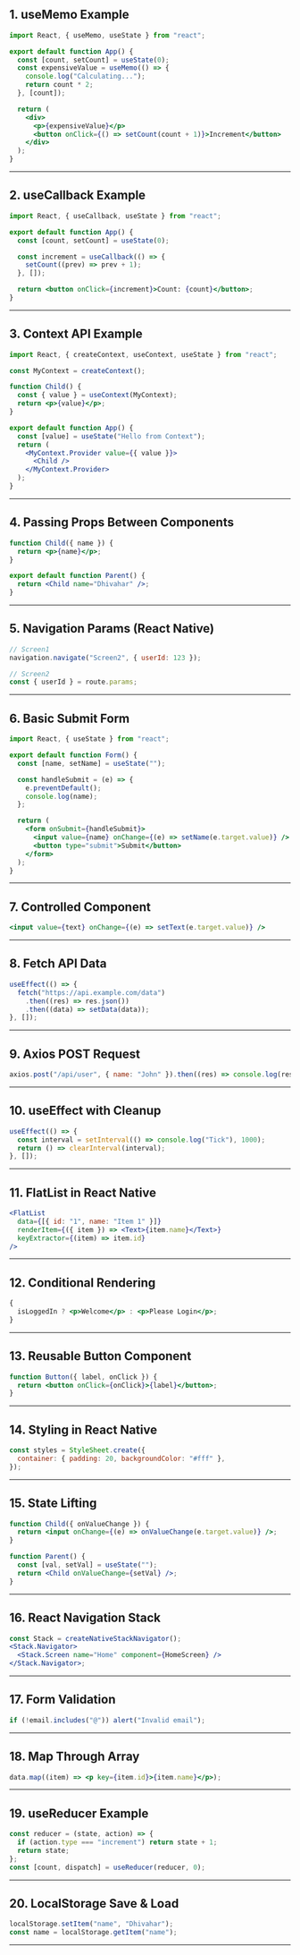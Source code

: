 ## **1. useMemo Example**

```jsx
import React, { useMemo, useState } from "react";

export default function App() {
  const [count, setCount] = useState(0);
  const expensiveValue = useMemo(() => {
    console.log("Calculating...");
    return count * 2;
  }, [count]);

  return (
    <div>
      <p>{expensiveValue}</p>
      <button onClick={() => setCount(count + 1)}>Increment</button>
    </div>
  );
}
```

---

## **2. useCallback Example**

```jsx
import React, { useCallback, useState } from "react";

export default function App() {
  const [count, setCount] = useState(0);

  const increment = useCallback(() => {
    setCount((prev) => prev + 1);
  }, []);

  return <button onClick={increment}>Count: {count}</button>;
}
```

---

## **3. Context API Example**

```jsx
import React, { createContext, useContext, useState } from "react";

const MyContext = createContext();

function Child() {
  const { value } = useContext(MyContext);
  return <p>{value}</p>;
}

export default function App() {
  const [value] = useState("Hello from Context");
  return (
    <MyContext.Provider value={{ value }}>
      <Child />
    </MyContext.Provider>
  );
}
```

---

## **4. Passing Props Between Components**

```jsx
function Child({ name }) {
  return <p>{name}</p>;
}

export default function Parent() {
  return <Child name="Dhivahar" />;
}
```

---

## **5. Navigation Params (React Native)**

```jsx
// Screen1
navigation.navigate("Screen2", { userId: 123 });

// Screen2
const { userId } = route.params;
```

---

## **6. Basic Submit Form**

```jsx
import React, { useState } from "react";

export default function Form() {
  const [name, setName] = useState("");

  const handleSubmit = (e) => {
    e.preventDefault();
    console.log(name);
  };

  return (
    <form onSubmit={handleSubmit}>
      <input value={name} onChange={(e) => setName(e.target.value)} />
      <button type="submit">Submit</button>
    </form>
  );
}
```

---

## **7. Controlled Component**

```jsx
<input value={text} onChange={(e) => setText(e.target.value)} />
```

---

## **8. Fetch API Data**

```jsx
useEffect(() => {
  fetch("https://api.example.com/data")
    .then((res) => res.json())
    .then((data) => setData(data));
}, []);
```

---

## **9. Axios POST Request**

```jsx
axios.post("/api/user", { name: "John" }).then((res) => console.log(res.data));
```

---

## **10. useEffect with Cleanup**

```jsx
useEffect(() => {
  const interval = setInterval(() => console.log("Tick"), 1000);
  return () => clearInterval(interval);
}, []);
```

---

## **11. FlatList in React Native**

```jsx
<FlatList
  data={[{ id: "1", name: "Item 1" }]}
  renderItem={({ item }) => <Text>{item.name}</Text>}
  keyExtractor={(item) => item.id}
/>
```

---

## **12. Conditional Rendering**

```jsx
{
  isLoggedIn ? <p>Welcome</p> : <p>Please Login</p>;
}
```

---

## **13. Reusable Button Component**

```jsx
function Button({ label, onClick }) {
  return <button onClick={onClick}>{label}</button>;
}
```

---

## **14. Styling in React Native**

```jsx
const styles = StyleSheet.create({
  container: { padding: 20, backgroundColor: "#fff" },
});
```

---

## **15. State Lifting**

```jsx
function Child({ onValueChange }) {
  return <input onChange={(e) => onValueChange(e.target.value)} />;
}

function Parent() {
  const [val, setVal] = useState("");
  return <Child onValueChange={setVal} />;
}
```

---

## **16. React Navigation Stack**

```jsx
const Stack = createNativeStackNavigator();
<Stack.Navigator>
  <Stack.Screen name="Home" component={HomeScreen} />
</Stack.Navigator>;
```

---

## **17. Form Validation**

```jsx
if (!email.includes("@")) alert("Invalid email");
```

---

## **18. Map Through Array**

```jsx
data.map((item) => <p key={item.id}>{item.name}</p>);
```

---

## **19. useReducer Example**

```jsx
const reducer = (state, action) => {
  if (action.type === "increment") return state + 1;
  return state;
};
const [count, dispatch] = useReducer(reducer, 0);
```

---

## **20. LocalStorage Save & Load**

```jsx
localStorage.setItem("name", "Dhivahar");
const name = localStorage.getItem("name");
```

---
